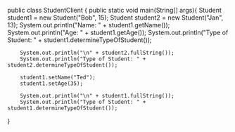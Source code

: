 public class StudentClient {
    public static void main(String[] args){
        Student student1 = new Student("Bob", 15);
        Student student2 = new Student("Jan", 13);
        System.out.println("Name: " + student1.getName());
        System.out.println("Age: " + student1.getAge());
        System.out.println("Type of Student: " + student1.determineTypeOfStudent());
        
        System.out.println("\n" + student2.fullString());
        System.out.println("Type of Student: " + student2.determineTypeOfStudent());
        
        student1.setName("Ted");
        student1.setAge(35);
        
        System.out.println("\n" + student1.fullString());
        System.out.println("Type of Student: " + student1.determineTypeOfStudent());
}
